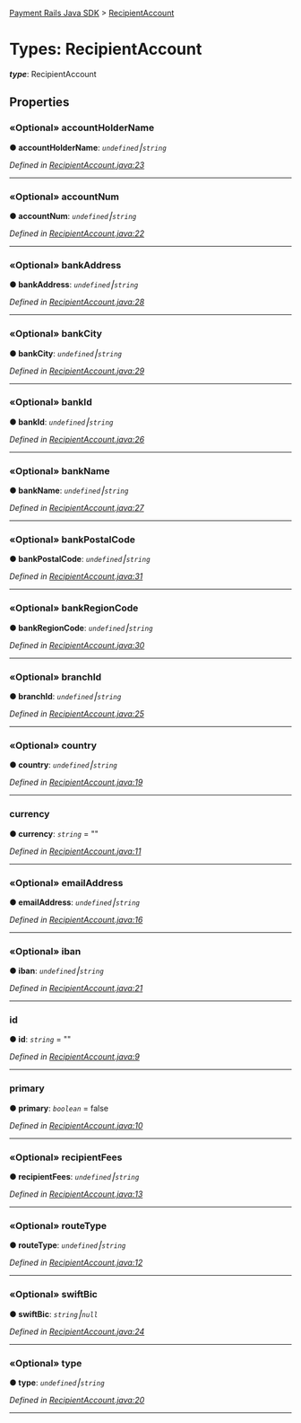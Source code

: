 [Payment Rails Java SDK](../README.md) > [RecipientAccount](../types/recipientaccount.md)

# Types: RecipientAccount

_**type**_: RecipientAccount

## Properties

<a id="accountholdername"></a>

### «Optional» accountHolderName

**● accountHolderName**: _`undefined`⎮`string`_

_Defined in [RecipientAccount.java:23](https://github.com/PaymentRails/java-sdk/tree/master/src/main/java/com/trolley/trolley/RecipientAccount.java#L23)_

---

<a id="accountnum"></a>

### «Optional» accountNum

**● accountNum**: _`undefined`⎮`string`_

_Defined in [RecipientAccount.java:22](https://github.com/PaymentRails/java-sdk/tree/master/src/main/java/com/trolley/trolley/RecipientAccount.java#L22)_

---

<a id="bankaddress"></a>

### «Optional» bankAddress

**● bankAddress**: _`undefined`⎮`string`_

_Defined in [RecipientAccount.java:28](https://github.com/PaymentRails/java-sdk/tree/master/src/main/java/com/trolley/trolley/RecipientAccount.java#L28)_

---

<a id="bankcity"></a>

### «Optional» bankCity

**● bankCity**: _`undefined`⎮`string`_

_Defined in [RecipientAccount.java:29](https://github.com/PaymentRails/java-sdk/tree/master/src/main/java/com/trolley/trolley/RecipientAccount.java#L29)_

---

<a id="bankid"></a>

### «Optional» bankId

**● bankId**: _`undefined`⎮`string`_

_Defined in [RecipientAccount.java:26](https://github.com/PaymentRails/java-sdk/tree/master/src/main/java/com/trolley/trolley/RecipientAccount.java#L26)_

---

<a id="bankname"></a>

### «Optional» bankName

**● bankName**: _`undefined`⎮`string`_

_Defined in [RecipientAccount.java:27](https://github.com/PaymentRails/java-sdk/tree/master/src/main/java/com/trolley/trolley/RecipientAccount.java#L27)_

---

<a id="bankpostalcode"></a>

### «Optional» bankPostalCode

**● bankPostalCode**: _`undefined`⎮`string`_

_Defined in [RecipientAccount.java:31](https://github.com/PaymentRails/java-sdk/tree/master/src/main/java/com/trolley/trolley/RecipientAccount.java#L31)_

---

<a id="bankregioncode"></a>

### «Optional» bankRegionCode

**● bankRegionCode**: _`undefined`⎮`string`_

_Defined in [RecipientAccount.java:30](https://github.com/PaymentRails/java-sdk/tree/master/src/main/java/com/trolley/trolley/RecipientAccount.java#L30)_

---

<a id="branchid"></a>

### «Optional» branchId

**● branchId**: _`undefined`⎮`string`_

_Defined in [RecipientAccount.java:25](https://github.com/PaymentRails/java-sdk/tree/master/src/main/java/com/trolley/trolley/RecipientAccount.java#L25)_

---

<a id="country"></a>

### «Optional» country

**● country**: _`undefined`⎮`string`_

_Defined in [RecipientAccount.java:19](https://github.com/PaymentRails/java-sdk/tree/master/src/main/java/com/trolley/trolley/RecipientAccount.java#L19)_

---

<a id="currency"></a>

### currency

**● currency**: _`string`_ = ""

_Defined in [RecipientAccount.java:11](https://github.com/PaymentRails/java-sdk/tree/master/src/main/java/com/trolley/trolley/RecipientAccount.java#L11)_

---

<a id="emailaddress"></a>

### «Optional» emailAddress

**● emailAddress**: _`undefined`⎮`string`_

_Defined in [RecipientAccount.java:16](https://github.com/PaymentRails/java-sdk/tree/master/src/main/java/com/trolley/trolley/RecipientAccount.java#L16)_

---

<a id="iban"></a>

### «Optional» iban

**● iban**: _`undefined`⎮`string`_

_Defined in [RecipientAccount.java:21](https://github.com/PaymentRails/java-sdk/tree/master/src/main/java/com/trolley/trolley/RecipientAccount.java#L21)_

---

<a id="id"></a>

### id

**● id**: _`string`_ = ""

_Defined in [RecipientAccount.java:9](https://github.com/PaymentRails/java-sdk/tree/master/src/main/java/com/trolley/trolley/RecipientAccount.java#L9)_

---

<a id="primary"></a>

### primary

**● primary**: _`boolean`_ = false

_Defined in [RecipientAccount.java:10](https://github.com/PaymentRails/java-sdk/tree/master/src/main/java/com/trolley/trolley/RecipientAccount.java#L10)_

---

<a id="recipientfees"></a>

### «Optional» recipientFees

**● recipientFees**: _`undefined`⎮`string`_

_Defined in [RecipientAccount.java:13](https://github.com/PaymentRails/java-sdk/tree/master/src/main/java/com/trolley/trolley/RecipientAccount.java#L13)_

---

<a id="routetype"></a>

### «Optional» routeType

**● routeType**: _`undefined`⎮`string`_

_Defined in [RecipientAccount.java:12](https://github.com/PaymentRails/java-sdk/tree/master/src/main/java/com/trolley/trolley/RecipientAccount.java#L12)_

---

<a id="swiftbic"></a>

### «Optional» swiftBic

**● swiftBic**: _`string`⎮`null`_

_Defined in [RecipientAccount.java:24](https://github.com/PaymentRails/java-sdk/tree/master/src/main/java/com/trolley/trolley/RecipientAccount.java#L24)_

---

<a id="type"></a>

### «Optional» type

**● type**: _`undefined`⎮`string`_

_Defined in [RecipientAccount.java:20](https://github.com/PaymentRails/java-sdk/tree/master/src/main/java/com/trolley/trolley/RecipientAccount.java#L20)_

---
